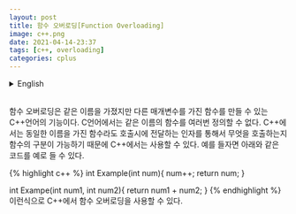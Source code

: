 ```yaml
---
layout: post
title: 함수 오버로딩[Function Overloading]
image: c++.png
date: 2021-04-14-23:37
tags: [c++, overloading]
categories: cplus
---
```


<details>
<summary>English</summary>
<div markdown="1">

Function Overloading is a C++ language feature that allows you to create functions with the same name but different parameters. In the C language, a function with the same name cannot be defined multiple times. In C++, even a function with the same name can be used in C+ becaause it is possible to distinguish what function is called through an argument passed when calling. For example, the following code can be used.

{% highlight c++ %}
int Example(int num){
    num++;
    return num;
}

int Exampe(int num1, int num2){
    return num1 + num2;
}
{% endhighlight %}
<br>
This way you can use function overloading in C++.

---------------------------------------------------------------------------------------------------
</div>
</details>
<br>

함수 오버로딩은 같은 이름을 가졌지만 다른 매개변수를 가진 함수를 만들 수 있는 C++언어의 기능이다. C언어에서는 같은 이름의 함수를 여러번 정의할 수 없다. C++에서는 동일한 이름을 가진 함수라도 호출시에 전달하는 인자를 통해서 무엇을 호출하는지 함수의 구분이 가능하기 때문에 C++에서는 사용할 수 있다. 예를 들자면 아래와 같은 코드를 예로 들 수 있다.

{% highlight c++ %}
int Example(int num){
    num++;
    return num;
}

int Exampe(int num1, int num2){
    return num1 + num2;
}
{% endhighlight %}
<br>
이런식으로 C++에서 함수 오버로딩을 사용할 수 있다.